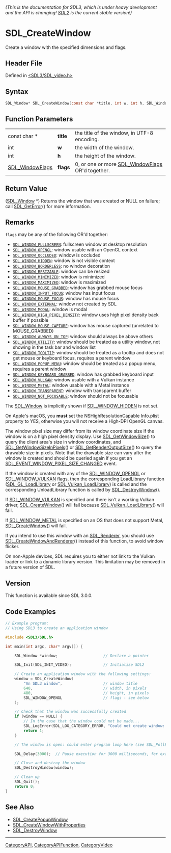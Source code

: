 ###### (This is the documentation for SDL3, which is under heavy development and the API is changing! [SDL2](https://wiki.libsdl.org/SDL2/) is the current stable version!)
# SDL_CreateWindow

Create a window with the specified dimensions and flags.

## Header File

Defined in [<SDL3/SDL_video.h>](https://github.com/libsdl-org/SDL/blob/main/include/SDL3/SDL_video.h)

## Syntax

```c
SDL_Window* SDL_CreateWindow(const char *title, int w, int h, SDL_WindowFlags flags);
```

## Function Parameters

|                                    |           |                                                                     |
| ---------------------------------- | --------- | ------------------------------------------------------------------- |
| const char *                       | **title** | the title of the window, in UTF-8 encoding.                         |
| int                                | **w**     | the width of the window.                                            |
| int                                | **h**     | the height of the window.                                           |
| [SDL_WindowFlags](SDL_WindowFlags) | **flags** | 0, or one or more [SDL_WindowFlags](SDL_WindowFlags) OR'd together. |

## Return Value

([SDL_Window](SDL_Window) *) Returns the window that was created or NULL on
failure; call [SDL_GetError](SDL_GetError)() for more information.

## Remarks

`flags` may be any of the following OR'd together:

- [`SDL_WINDOW_FULLSCREEN`](SDL_WINDOW_FULLSCREEN): fullscreen window at desktop resolution
- [`SDL_WINDOW_OPENGL`](SDL_WINDOW_OPENGL): window usable with an OpenGL context
- [`SDL_WINDOW_OCCLUDED`](SDL_WINDOW_OCCLUDED): window is occluded
- [`SDL_WINDOW_HIDDEN`](SDL_WINDOW_HIDDEN): window is not visible context
- [`SDL_WINDOW_BORDERLESS`](SDL_WINDOW_BORDERLESS): no window decoration
- [`SDL_WINDOW_RESIZABLE`](SDL_WINDOW_RESIZABLE): window can be resized
- [`SDL_WINDOW_MINIMIZED`](SDL_WINDOW_MINIMIZED): window is minimized
- [`SDL_WINDOW_MAXIMIZED`](SDL_WINDOW_MAXIMIZED): window is maximized
- [`SDL_WINDOW_MOUSE_GRABBED`](SDL_WINDOW_MOUSE_GRABBED): window has grabbed mouse focus
- [`SDL_WINDOW_INPUT_FOCUS`](SDL_WINDOW_INPUT_FOCUS): window has input focus
- [`SDL_WINDOW_MOUSE_FOCUS`](SDL_WINDOW_MOUSE_FOCUS): window has mouse focus
- [`SDL_WINDOW_EXTERNAL`](SDL_WINDOW_EXTERNAL): window not created by SDL
- [`SDL_WINDOW_MODAL`](SDL_WINDOW_MODAL): window is modal
- [`SDL_WINDOW_HIGH_PIXEL_DENSITY`](SDL_WINDOW_HIGH_PIXEL_DENSITY): window uses high pixel density back buffer if possible
- [`SDL_WINDOW_MOUSE_CAPTURE`](SDL_WINDOW_MOUSE_CAPTURE): window has mouse captured (unrelated to MOUSE_GRABBED)
- [`SDL_WINDOW_ALWAYS_ON_TOP`](SDL_WINDOW_ALWAYS_ON_TOP): window should always be above others
- [`SDL_WINDOW_UTILITY`](SDL_WINDOW_UTILITY): window should be treated as a utility window, not showing in the task bar and window list
- [`SDL_WINDOW_TOOLTIP`](SDL_WINDOW_TOOLTIP): window should be treated as a tooltip and does not get mouse or keyboard focus, requires a parent window
- [`SDL_WINDOW_POPUP_MENU`](SDL_WINDOW_POPUP_MENU): window should be treated as a popup menu, requires a parent window
- [`SDL_WINDOW_KEYBOARD_GRABBED`](SDL_WINDOW_KEYBOARD_GRABBED): window has grabbed keyboard input
- [`SDL_WINDOW_VULKAN`](SDL_WINDOW_VULKAN): window usable with a Vulkan instance
- [`SDL_WINDOW_METAL`](SDL_WINDOW_METAL): window usable with a Metal instance
- [`SDL_WINDOW_TRANSPARENT`](SDL_WINDOW_TRANSPARENT): window with transparent buffer
- [`SDL_WINDOW_NOT_FOCUSABLE`](SDL_WINDOW_NOT_FOCUSABLE): window should not be focusable

The [SDL_Window](SDL_Window) is implicitly shown if
[SDL_WINDOW_HIDDEN](SDL_WINDOW_HIDDEN) is not set.

On Apple's macOS, you **must** set the NSHighResolutionCapable Info.plist
property to YES, otherwise you will not receive a High-DPI OpenGL canvas.

The window pixel size may differ from its window coordinate size if the
window is on a high pixel density display. Use
[SDL_GetWindowSize](SDL_GetWindowSize)() to query the client area's size in
window coordinates, and
[SDL_GetWindowSizeInPixels](SDL_GetWindowSizeInPixels)() or
[SDL_GetRenderOutputSize](SDL_GetRenderOutputSize)() to query the drawable
size in pixels. Note that the drawable size can vary after the window is
created and should be queried again if you get an
[SDL_EVENT_WINDOW_PIXEL_SIZE_CHANGED](SDL_EVENT_WINDOW_PIXEL_SIZE_CHANGED)
event.

If the window is created with any of the
[SDL_WINDOW_OPENGL](SDL_WINDOW_OPENGL) or
[SDL_WINDOW_VULKAN](SDL_WINDOW_VULKAN) flags, then the corresponding
LoadLibrary function ([SDL_GL_LoadLibrary](SDL_GL_LoadLibrary) or
[SDL_Vulkan_LoadLibrary](SDL_Vulkan_LoadLibrary)) is called and the
corresponding UnloadLibrary function is called by
[SDL_DestroyWindow](SDL_DestroyWindow)().

If [SDL_WINDOW_VULKAN](SDL_WINDOW_VULKAN) is specified and there isn't a
working Vulkan driver, [SDL_CreateWindow](SDL_CreateWindow)() will fail
because [SDL_Vulkan_LoadLibrary](SDL_Vulkan_LoadLibrary)() will fail.

If [SDL_WINDOW_METAL](SDL_WINDOW_METAL) is specified on an OS that does not
support Metal, [SDL_CreateWindow](SDL_CreateWindow)() will fail.

If you intend to use this window with an [SDL_Renderer](SDL_Renderer), you
should use [SDL_CreateWindowAndRenderer](SDL_CreateWindowAndRenderer)()
instead of this function, to avoid window flicker.

On non-Apple devices, SDL requires you to either not link to the Vulkan
loader or link to a dynamic library version. This limitation may be removed
in a future version of SDL.

## Version

This function is available since SDL 3.0.0.

## Code Examples

```c
// Example program:
// Using SDL3 to create an application window

#include <SDL3/SDL.h>

int main(int argc, char* argv[]) {

    SDL_Window *window;                    // Declare a pointer

    SDL_Init(SDL_INIT_VIDEO);              // Initialize SDL2

    // Create an application window with the following settings:
    window = SDL_CreateWindow(
        "An SDL3 window",                  // window title
        640,                               // width, in pixels
        480,                               // height, in pixels
        SDL_WINDOW_OPENGL                  // flags - see below
    );

    // Check that the window was successfully created
    if (window == NULL) {
        // In the case that the window could not be made...
        SDL_LogError(SDL_LOG_CATEGORY_ERROR, "Could not create window: %s\n", SDL_GetError());
        return 1;
    }

    // The window is open: could enter program loop here (see SDL_PollEvent())

    SDL_Delay(3000);  // Pause execution for 3000 milliseconds, for example

    // Close and destroy the window
    SDL_DestroyWindow(window);

    // Clean up
    SDL_Quit();
    return 0;
}

```

## See Also

- [SDL_CreatePopupWindow](SDL_CreatePopupWindow)
- [SDL_CreateWindowWithProperties](SDL_CreateWindowWithProperties)
- [SDL_DestroyWindow](SDL_DestroyWindow)

----
[CategoryAPI](CategoryAPI), [CategoryAPIFunction](CategoryAPIFunction), [CategoryVideo](CategoryVideo)

